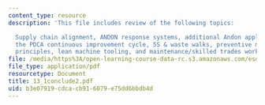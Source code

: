 ```yaml
---
content_type: resource
description: 'This file includes review of the following topics:

  Supply chain alignment, ANDON response systems, additional Andon application information,
  the PDCA continuous improvement cycle, 5S & waste walks, preventive maintenance
  principles, lean machine tooling, and maintenance/skilled trades work groups.'
file: /media/https%3A/open-learning-course-data-rc.s3.amazonaws.com/esd-60-lean-six-sigma-processes-summer-2004/b3e07919cdcacb916079e75dd6bbdb4d_13_1conclude2.pdf
file_type: application/pdf
resourcetype: Document
title: 13_1conclude2.pdf
uid: b3e07919-cdca-cb91-6079-e75dd6bbdb4d
---
```

